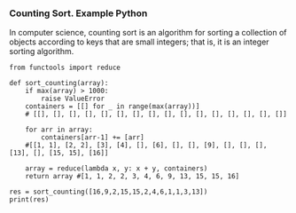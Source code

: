 ### Counting Sort. Example Python
In computer science, counting sort is an algorithm 
for sorting a collection of objects according to keys
that are small integers; that is, it is an integer 
sorting algorithm. 

```
from functools import reduce

def sort_counting(array):
    if max(array) > 1000:
        raise ValueError
    containers = [[] for _ in range(max(array))]
    # [[], [], [], [], [], [], [], [], [], [], [], [], [], [], [], []]
    
    for arr in array:
        containers[arr-1] += [arr]
    #[[1, 1], [2, 2], [3], [4], [], [6], [], [], [9], [], [], [], [13], [], [15, 15], [16]]
    
    array = reduce(lambda x, y: x + y, containers)
    return array #[1, 1, 2, 2, 3, 4, 6, 9, 13, 15, 15, 16]

res = sort_counting([16,9,2,15,15,2,4,6,1,1,3,13])
print(res)
```
